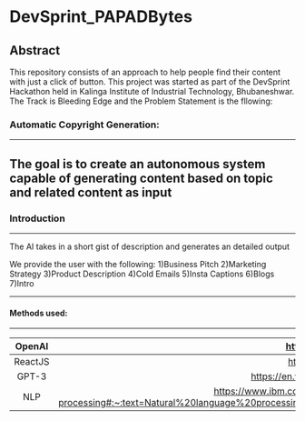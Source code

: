 # DevSprint_PAPADBytes
## Abstract
This repository consists of an approach to help people find their content with just a click of button. 
This project was started as part of the DevSprint Hackathon held in Kalinga Institute of Industrial Technology, Bhubaneshwar. 
The Track is Bleeding Edge and the Problem Statement is the fllowing:

### Automatic Copyright Generation:
--------------------------------------------
The goal is to create an autonomous system capable of generating content based on topic and related content as input
--------------------------------------------
### Introduction
--------------------------------------------
The AI takes in a short gist of description and generates an detailed output

We provide the user with the following:
  1)Business Pitch
  2)Marketing Strategy
  3)Product Description
  4)Cold Emails
  5)Insta Captions
  6)Blogs 
  7)Intro
  
---------------------------------------------


#### Methods used:
--------------------------------------------
|  OpenAI  |    https://openai.com       |       
|:---------:|:----------------------------:|
|  ReactJS  |    https://reactjs.org/      | 
|  GPT-3 |    https://en.wikipedia.org/wiki/GPT-3 |
|  NLP |   https://www.ibm.com/cloud/learn/natural-language-processing#:~:text=Natural%20language%20processing%20(NLP)%20refers,same%20way%20human%20beings%20can.      | 
